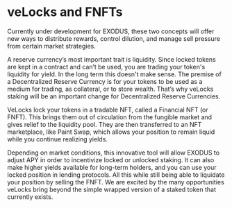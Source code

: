 # veLocks and FNFTs

Currently under development for EXODUS, these two concepts will offer new ways to distribute rewards, control dilution, and manage sell pressure from certain market strategies.

A reserve currency’s most important trait is liquidity. Since locked tokens are kept in a contract and can’t be used, you are trading your token's liquidity for yield. In the long term this doesn't make sense. The premise of a Decentralized Reserve Currency is for your tokens to be used as a medium for trading, as collateral, or to store wealth. That’s why veLocks staking will be an important change for Decentralized Reserve Currencies.

VeLocks lock your tokens in a tradable NFT, called a Financial NFT (or FNFT). This brings them out of circulation from the fungible market and gives relief to the liquidity pool. They are then transferred to an NFT marketplace, like Paint Swap, which allows your position to remain liquid while you continue realizing yields.

Depending on market conditions, this innovative tool will allow EXODUS to adjust APY in order to incentivize locked or unlocked staking. It can also make higher yields available for long-term holders, and you can use your locked position in lending protocols. All this while still being able to liquidate your position by selling the FNFT.
We are excited by the many opportunities veLocks bring beyond the simple wrapped version of a staked token that currently exists.
